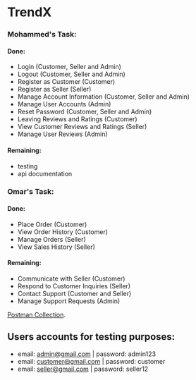 # TrendX

### Mohammed's Task:

#### Done:

- Login (Customer, Seller and Admin)
- Logout (Customer, Seller and Admin)
- Register as Customer (Customer)
- Register as Seller (Seller)
- Manage Account Information (Customer, Seller and Admin)
- Manage User Accounts (Admin)
- Reset Password (Customer, Seller and Admin)
- Leaving Reviews and Ratings (Customer)
- View Customer Reviews and Ratings (Seller)
- Manage User Reviews (Admin)

#### Remaining:

- testing
- api documentation

### Omar's Task:

#### Done:

- Place Order (Customer)
- View Order History (Customer)
- Manage Orders (Seller)
- View Sales History (Seller)

#### Remaining:

- Communicate with Seller (Customer)
- Respond to Customer Inquiries (Seller)
- Contact Support (Customer and Seller)
- Manage Support Requests (Admin)

[Postman Collection](https://elements.getpostman.com/redirect?entityId=26246009-659de25c-2971-4a7e-92e1-fcc1ce8acf5f&entityType=collection).

## Users accounts for testing purposes:

- email: admin@gmail.com | password: admin123
- email: customer@gmail.com | password: customer
- email: seller@gmail.com | password: seller12
